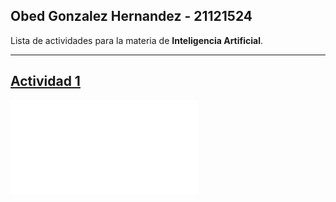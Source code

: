 ## Obed Gonzalez Hernandez - 21121524

Lista de actividades para la materia de **Inteligencia Artificial**.

---
## [Actividad 1](actividades/Actividad%201.md)
![Actividad 1](actividades/Actividad%201.md)


